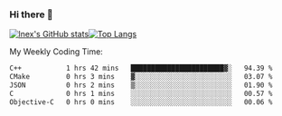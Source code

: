 ### Hi there 👋
[![lnex's GitHub stats](https://github-readme-stats.vercel.app/api?username=lnexenl&count_private=true&show_icons=true)](https://github.com/anuraghazra/github-readme-stats)[![Top Langs](https://github-readme-stats.vercel.app/api/top-langs/?username=lnexenl&layout=compact&langs_count=8&exclude_repo=32-bit-MIPS-CPU)](https://github.com/anuraghazra/github-readme-stats)

My Weekly Coding Time:
<!--START_SECTION:waka-->

```txt
C++           1 hrs 42 mins   ███████████████████████▓░   94.39 %
CMake         0 hrs 3 mins    ▓░░░░░░░░░░░░░░░░░░░░░░░░   03.07 %
JSON          0 hrs 2 mins    ▒░░░░░░░░░░░░░░░░░░░░░░░░   01.90 %
C             0 hrs 1 mins    ░░░░░░░░░░░░░░░░░░░░░░░░░   00.57 %
Objective-C   0 hrs 0 mins    ░░░░░░░░░░░░░░░░░░░░░░░░░   00.06 %
```

<!--END_SECTION:waka-->
